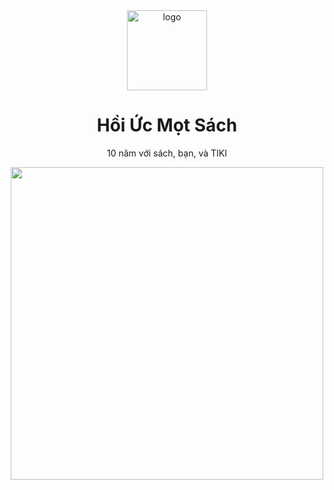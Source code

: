 <div align="center">
  <img src="https://salt.tikicdn.com/ts/upload/18/07/01/d860570d35ca7c71af98b69b53223daf.png" width="128" alt="logo" />
   <h1>Hồi Ức Mọt Sách</h1>
  <p>
    10 năm với sách, bạn, và TIKI
  </p>
  <img src="https://salt.tikicdn.com/ts/upload/1f/c1/3b/380084d825081ef0c9505e35565b2c51.png" height="500" />
</div>
